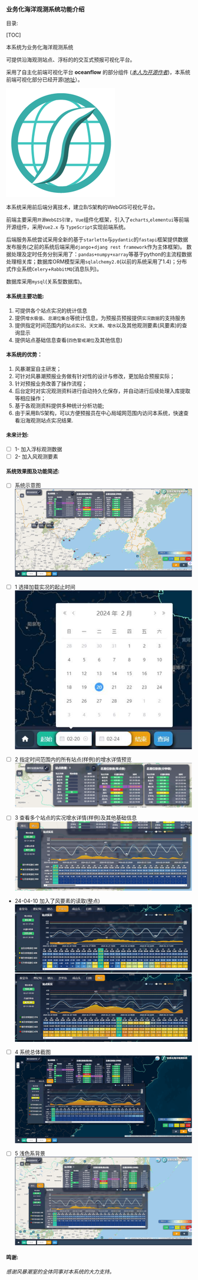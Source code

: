 
### **业务化海洋观测系统功能介绍**



目录:

[TOC]



本系统为业务化海洋观测系统

可提供沿海观测站点、浮标的的交互式预报可视化平台。

采用了自主化前端可视化平台 **oceanflow**  的部分组件 (*[本人为开源作者](https://github.com/evaseemefly)*)，本系统前端可视化部分已经开源([地址](https://github.com/evaseemefly/StationMontiorClient)）。

![001](/docs/imgs/icons/of_earth_bold.png)

本系统采用前后端分离技术，建立B/S架构的WebGIS可视化平台。

前端主要采用`开源WebGIS引擎`，`Vue`组件化框架，引入了`echarts`,`elementui`等前端开源组件，采用`Vue2.x` 与 `TypeScript`实现前端系统。

后端服务系统尝试采用全新的基于`starlette`与`pydantic`的`fastapi`框架提供数据发布服务(之前的系统后端采用`django`+`djang rest framework`作为主体框架)。
数据处理及定时任务分别采用了：`pandas+numpy+xarray`等基于python的主流程数据处理相关库；数据库ORM模型采用`sqlalchemy2.0`(以前的系统采用了1.4)；分布式作业系统`Celery`+`RabbitMQ`(消息队列)。

数据库采用`mysql`(关系型数据库)。



#### **本系统主要功能:**

1. 可提供各个站点实况的统计信息
2. 提供`增水极值`、`总潮位集合`等统计信息，为预报员预报提供`实况数据`的支持服务
3. 提供指定时间范围内的`站点实况`、`天文潮`、`增水`以及其他观测要素(风要素)的查询显示
4. 提供站点基础信息查看(`四色警戒潮位`及其他信息)

#### **本系统的优势：**

1. 风暴潮室自主研发；
2. 可针对风暴潮预报业务做有针对性的设计与修改，更加贴合预报实际；
3. 针对预报业务改善了操作流程；
4. 后台定时对实况观测资料进行自动持久化保存，并自动进行后续处理入库提取等相应操作；
5. 基于各观测资料提供多种统计分析功能;
6. 由于采用B/S架构，可以方便预报员在中心局域网范围内访问本系统，快速查看沿海观测站点实况结果.

#### **未来计划:**
- [ ]  1- 加入浮标观测数据
- [ ]  2- 加入风观测要素

#### **系统效果图及功能简述:**

- [ ]  系统示意图
  ![001](/docs/fd_imgs/001.png)

- [ ]  1 选择加载实况的起止时间
  ![002](/docs/fd_imgs/002.jpg)

- [ ]  2 指定时间范围内的所有站点(样例)的增水详情预览
  ![003](/docs/fd_imgs/003.png)

- [ ]  3 查看多个站点的实况增水详情(样例)及其他基础信息
  ![004](/docs/fd_imgs/004.png)
  - 24-04-10 加入了风要素的读取(整点)
  ![007](/docs/fd_imgs/007.png)
  ![008](/docs/fd_imgs/008.png)

- [ ]  4 系统总体截图
  ![005](/docs/fd_imgs/005.png)

- [ ]  5 浅色系背景
  ![005](/docs/fd_imgs/006.png)

#### 鸣谢:

*感谢风暴潮室的全体同事对本系统的大力支持。*